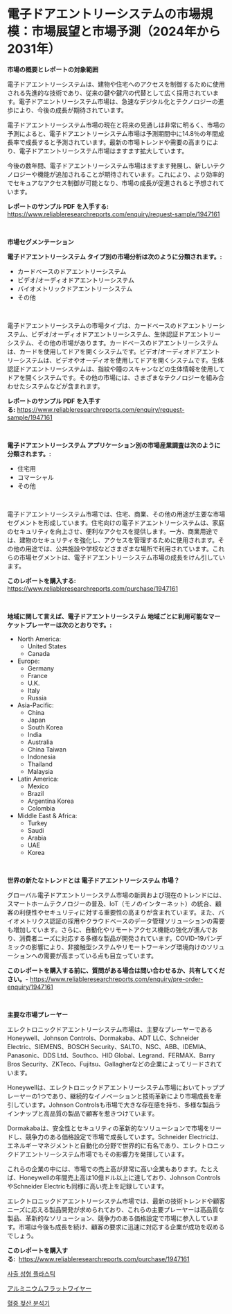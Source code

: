 <p><h1>電子ドアエントリーシステムの市場規模：市場展望と市場予測（2024年から2031年）</h1></p><p><strong>市場の概要とレポートの対象範囲</strong></p>
<p><p>電子ドアエントリーシステムは、建物や住宅へのアクセスを制御するために使用される先進的な技術であり、従来の鍵や鍵穴の代替として広く採用されています。電子ドアエントリーシステム市場は、急速なデジタル化とテクノロジーの進歩により、今後の成長が期待されています。</p><p>電子ドアエントリーシステム市場の現在と将来の見通しは非常に明るく、市場の予測によると、電子ドアエントリーシステム市場は予測期間中に14.8％の年間成長率で成長すると予測されています。最新の市場トレンドや需要の高まりにより、電子ドアエントリーシステム市場はますます拡大しています。</p><p>今後の数年間、電子ドアエントリーシステム市場はますます発展し、新しいテクノロジーや機能が追加されることが期待されています。これにより、より効率的でセキュアなアクセス制御が可能となり、市場の成長が促進されると予想されています。</p></p>
<p><strong>レポートのサンプル PDF を入手する:</strong> <a href="https://www.reliableresearchreports.com/enquiry/request-sample/1947161">https://www.reliableresearchreports.com/enquiry/request-sample/1947161</a></p>
<p>&nbsp;</p>
<p><strong>市場セグメンテーション</strong></p>
<p><strong>電子ドアエントリーシステム タイプ別の市場分析は次のように分類されます。:</strong></p>
<p><ul><li>カードベースのドアエントリーシステム</li><li>ビデオ/オーディオドアエントリーシステム</li><li>バイオメトリックドアエントリーシステム</li><li>その他</li></ul></p>
<p>&nbsp;</p>
<p><p>電子ドアエントリーシステムの市場タイプは、カードベースのドアエントリーシステム、ビデオ/オーディオドアエントリーシステム、生体認証ドアエントリーシステム、その他の市場があります。カードベースのドアエントリーシステムは、カードを使用してドアを開くシステムです。ビデオ/オーディオドアエントリーシステムは、ビデオやオーディオを使用してドアを開くシステムです。生体認証ドアエントリーシステムは、指紋や瞳のスキャンなどの生体情報を使用してドアを開くシステムです。その他の市場には、さまざまなテクノロジーを組み合わせたシステムなどが含まれます。</p></p>
<p><strong>レポートのサンプル PDF を入手する:</strong>&nbsp;<a href="https://www.reliableresearchreports.com/enquiry/request-sample/1947161">https://www.reliableresearchreports.com/enquiry/request-sample/1947161</a></p>
<p>&nbsp;</p>
<p><strong> 電子ドアエントリーシステム アプリケーション別の市場産業調査は次のように分類されます。:</strong></p>
<p><ul><li>住宅用</li><li>コマーシャル</li><li>その他</li></ul></p>
<p>&nbsp;</p>
<p><p>電子ドアエントリーシステム市場では、住宅、商業、その他の用途が主要な市場セグメントを形成しています。住宅向けの電子ドアエントリーシステムは、家庭のセキュリティを向上させ、便利なアクセスを提供します。一方、商業用途では、建物のセキュリティを強化し、アクセスを管理するために使用されます。その他の用途では、公共施設や学校などさまざまな場所で利用されています。これらの市場セグメントは、電子ドアエントリーシステム市場の成長をけん引しています。</p></p>
<p><strong>このレポートを購入する:</strong>&nbsp; <a href="https://www.reliableresearchreports.com/purchase/1947161">https://www.reliableresearchreports.com/purchase/1947161</a></p>
<p>&nbsp;</p>
<p><strong>地域に関して言えば、電子ドアエントリーシステム 地域ごとに利用可能なマーケットプレーヤーは次のとおりです。:</strong></p>
<p><ul>
    <li>
        North America:
        <ul>
            <li>United States</li>
            <li>Canada</li>
        </ul>
    </li>
    <li>
        Europe:
        <ul>
            <li>Germany</li>
            <li>France</li>
            <li>U.K.</li>
            <li>Italy</li>
            <li>Russia</li>
        </ul>
    </li>
    <li>
        Asia-Pacific:
        <ul>
            <li>China</li>
            <li>Japan</li>
            <li>South Korea</li>
            <li>India</li>
            <li>Australia</li>
            <li>China Taiwan</li>
            <li>Indonesia</li>
            <li>Thailand</li>
            <li>Malaysia</li>
        </ul>
    </li>
    <li>
        Latin America:
        <ul>
            <li>Mexico</li>
            <li>Brazil</li>
            <li>Argentina Korea</li>
            <li>Colombia</li>
        </ul>
    </li>
    <li>
        Middle East & Africa:
        <ul>
            <li>Turkey</li>
            <li>Saudi</li>
            <li>Arabia</li>
            <li>UAE</li>
            <li>Korea</li>
        </ul>
    </li>
    </ul></p>
<p>&nbsp;</p>
<p><strong>世界の新たなトレンドとは 電子ドアエントリーシステム 市場？</strong></p>
<p><p>グローバル電子ドアエントリーシステム市場の新興および現在のトレンドには、スマートホームテクノロジーの普及、IoT（モノのインターネット）の統合、顧客の利便性やセキュリティに対する重要性の高まりが含まれています。また、バイオメトリクス認証の採用やクラウドベースのデータ管理ソリューションの需要も増加しています。さらに、自動化やリモートアクセス機能の強化が進んでおり、消費者ニーズに対応する多様な製品が開発されています。COVID-19パンデミックの影響により、非接触型システムやリモートワーキング環境向けのソリューションへの需要が高まっている点も目立っています。</p></p>
<p><strong>このレポートを購入する前に、質問がある場合は問い合わせるか、共有してください。</strong>- <a href="https://www.reliableresearchreports.com/enquiry/pre-order-enquiry/1947161">https://www.reliableresearchreports.com/enquiry/pre-order-enquiry/1947161</a></p>
<p>&nbsp;</p>
<p><strong>主要な市場プレーヤー</strong></p>
<p><p>エレクトロニックドアエントリーシステム市場は、主要なプレーヤーであるHoneywell、Johnson Controls、Dormakaba、ADT LLC、Schneider Electric、SIEMENS、BOSCH Security、SALTO、NSC、ABB、IDEMIA、Panasonic、DDS Ltd、Southco、HID Global、Legrand、FERMAX、Barry Bros Security、ZKTeco、Fujitsu、Gallagherなどの企業によってリードされています。</p><p>Honeywellは、エレクトロニックドアエントリーシステム市場においてトッププレーヤーの1つであり、継続的なイノベーションと技術革新により市場成長を牽引しています。Johnson Controlsも市場で大きな存在感を持ち、多様な製品ラインナップと高品質の製品で顧客を惹きつけています。</p><p>Dormakabaは、安全性とセキュリティの革新的なソリューションで市場をリードし、競争力のある価格設定で市場で成長しています。Schneider Electricは、エネルギーマネジメントと自動化の分野で世界的に有名であり、エレクトロニックドアエントリーシステム市場でもその影響力を発揮しています。</p><p>これらの企業の中には、市場での売上高が非常に高い企業もあります。たとえば、Honeywellの年間売上高は10億ドル以上に達しており、Johnson ControlsやSchneider Electricも同様に高い売上を記録しています。</p><p>エレクトロニックドアエントリーシステム市場では、最新の技術トレンドや顧客ニーズに応える製品開発が求められており、これらの主要プレーヤーは高品質な製品、革新的なソリューション、競争力のある価格設定で市場に参入しています。市場は今後も成長を続け、顧客の要求に迅速に対応する企業が成功を収めるでしょう。</p></p>
<p><strong>このレポートを購入する:</strong>&nbsp;&nbsp;<a href="https://www.reliableresearchreports.com/purchase/1947161">https://www.reliableresearchreports.com/purchase/1947161</a></p>
<p><p><a href="https://medium.com/@sweetums856856/%EC%A3%BC%EC%9E%85-%EC%84%B1%ED%98%95-%ED%94%8C%EB%9D%BC%EC%8A%A4%ED%8B%B1-%EC%8B%9C%EC%9E%A5%EC%9D%80-%EC%8B%9C%EC%9E%A5-%EC%A0%90%EC%9C%A0%EC%9C%A8-%ED%81%AC%EA%B8%B0-%EB%B0%8F-2031%EB%85%84%EA%B9%8C%EC%A7%80-%EC%98%88%EC%83%81%EB%90%9C-%EC%98%88%EC%B8%A1%EC%97%90-%EC%A7%91%EC%A4%91%ED%95%A9%EB%8B%88%EB%8B%A4-70d31c0254e6">사출 성형 플라스틱</a></p><p><a href="https://medium.com/@keithpiper1905/%E3%82%A2%E3%83%AB%E3%83%9F%E3%83%8B%E3%82%A6%E3%83%A0%E5%B9%B3%E7%B7%9A%E5%B8%82%E5%A0%B4%E3%81%AE%E5%88%86%E6%9E%90%E3%81%A8%E3%82%B5%E3%82%A4%E3%82%BA%E3%81%AE%E4%BA%88%E6%B8%AC-2024%E5%B9%B4%E3%81%8B%E3%82%892031%E5%B9%B4%E3%81%BE%E3%81%A7%E3%81%AE%E6%9C%9F%E9%96%93%E3%81%AB%E4%BA%88%E6%B8%AC%E3%81%95%E3%82%8C%E3%81%A6%E3%81%84%E3%81%BE%E3%81%99-a19a938d990a">アルミニウムフラットワイヤー</a></p><p><a href="https://medium.com/@santiagoiza565682023/%ED%98%88%EC%97%BC%EC%82%B0-%EB%B6%84%EC%84%9D%EA%B8%B0-%EC%8B%9C%EC%9E%A5-%EC%A1%B0%EC%82%AC-%EB%B3%B4%EA%B3%A0%EC%84%9C-%EA%B7%B8-%EC%97%AD%EC%82%AC-%EB%B0%8F-2024%EB%85%84%EB%B6%80%ED%84%B0-2031%EB%85%84%EA%B9%8C%EC%A7%80%EC%9D%98-%EC%98%88%EC%B8%A1-80beb32103f1">혈중 젖산 분석기</a></p></p>